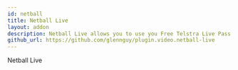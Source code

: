 ```yaml
---
id: netball
title: Netball Live
layout: addon
description: Netball Live allows you to use you Free Telstra Live Pass to stream live matches, match replays, and other videos offered by this service.
github_url: https://github.com/glennguy/plugin.video.netball-live
---
```


Netball Live
